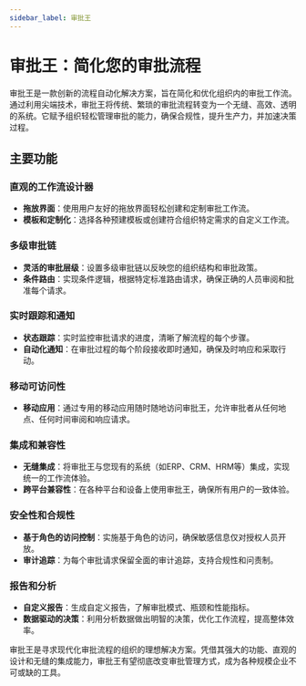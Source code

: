 ```yaml
---
sidebar_label: 审批王
---
```


# 审批王：简化您的审批流程

审批王是一款创新的流程自动化解决方案，旨在简化和优化组织内的审批工作流。通过利用尖端技术，审批王将传统、繁琐的审批流程转变为一个无缝、高效、透明的系统。它赋予组织轻松管理审批的能力，确保合规性，提升生产力，并加速决策过程。

## 主要功能

### 直观的工作流设计器
- **拖放界面**：使用用户友好的拖放界面轻松创建和定制审批工作流。
- **模板和定制化**：选择各种预建模板或创建符合组织特定需求的自定义工作流。

### 多级审批链
- **灵活的审批层级**：设置多级审批链以反映您的组织结构和审批政策。
- **条件路由**：实现条件逻辑，根据特定标准路由请求，确保正确的人员审阅和批准每个请求。

### 实时跟踪和通知
- **状态跟踪**：实时监控审批请求的进度，清晰了解流程的每个步骤。
- **自动化通知**：在审批过程的每个阶段接收即时通知，确保及时响应和采取行动。

### 移动可访问性
- **移动应用**：通过专用的移动应用随时随地访问审批王，允许审批者从任何地点、任何时间审阅和响应请求。

### 集成和兼容性
- **无缝集成**：将审批王与您现有的系统（如ERP、CRM、HRM等）集成，实现统一的工作流体验。
- **跨平台兼容性**：在各种平台和设备上使用审批王，确保所有用户的一致体验。

### 安全性和合规性
- **基于角色的访问控制**：实施基于角色的访问，确保敏感信息仅对授权人员开放。
- **审计追踪**：为每个审批请求保留全面的审计追踪，支持合规性和问责制。

### 报告和分析
- **自定义报告**：生成自定义报告，了解审批模式、瓶颈和性能指标。
- **数据驱动的决策**：利用分析数据做出明智的决策，优化工作流程，提高整体效率。

审批王是寻求现代化审批流程的组织的理想解决方案。凭借其强大的功能、直观的设计和无缝的集成能力，审批王有望彻底改变审批管理方式，成为各种规模企业不可或缺的工具。

